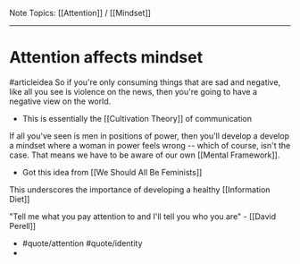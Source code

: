 Note Topics: [[Attention]] / [[Mindset]]


---
# Attention affects mindset
#articleidea 
So if you're only consuming things that are sad and negative, like all you see is violence on the news, then you're going to have a negative view on the world. 
- This is essentially the [[Cultivation Theory]] of communication

If all you've seen is men in positions of power, then you'll develop a develop a mindset where a woman in power feels wrong -- which of course, isn't the case. That means we have to be aware of our own [[Mental Framework]]. 
- Got this idea from [[We Should All Be Feminists]] 

This underscores the importance of developing a healthy [[Information Diet]]

"Tell me what you pay attention to and I'll tell you who you are" - [[David Perell]]
- #quote/attention #quote/identity
- 